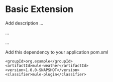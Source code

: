 # Basic Extension

Add description ...


...


...


Add this dependency to your application pom.xml

```
<groupId>org.example</groupId>
<artifactId>mule-weather</artifactId>
<version>1.0.0-SNAPSHOT</version>
<classifier>mule-plugin</classifier>
```
